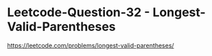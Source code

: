 # Leetcode-Question-32 - Longest-Valid-Parentheses
https://leetcode.com/problems/longest-valid-parentheses/
